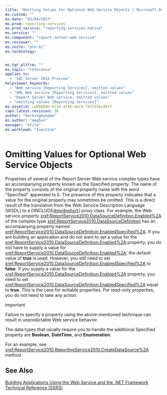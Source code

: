 ```yaml
---
title: "Omitting Values for Optional Web Service Objects | Microsoft Docs"
ms.custom: ""
ms.date: "03/04/2017"
ms.prod: reporting-services
ms.prod_service: "reporting-services-native"
ms.service: ""
ms.component: "report-server-web-service"
ms.reviewer: ""
ms.suite: "pro-bi"
ms.technology: 


ms.tgt_pltfrm: ""
ms.topic: "reference"
applies_to: 
  - "SQL Server 2016 Preview"
helpviewer_keywords: 
  - "Web service [Reporting Services], omitted values"
  - "XML Web service [Reporting Services], omitted values"
  - "Report Server Web service, omitted values"
  - "omitting values [Reporting Services]"
ms.assetid: ceb68b8b-9214-4745-abc9-f47f33ecd6f7
caps.latest.revision: 36
author: "markingmyname"
ms.author: "maghan"
manager: "kfile"
ms.workload: "Inactive"
---
```

# Omitting Values for Optional Web Service Objects
  Properties of several of the Report Server Web service complex types have an accompanying property known as the Specified property. The name of the property consists of the original property name with the word "Specified" appended to it. The presence of this property indicates that a value for the original property may sometimes be omitted. This is a direct result of the translation from the Web Service Description Language (WSDL) to a [!INCLUDE[dnprdnshort](../../../includes/dnprdnshort-md.md)] proxy class. For example, the Web service property <xref:ReportService2010.DataSourceDefinition.Enabled%2A> of the complex type <xref:ReportService2010.DataSourceDefinition> has an accompanying property named <xref:ReportService2010.DataSourceDefinition.EnabledSpecified%2A>. If you are building an application and do not want to set a value for the <xref:ReportService2010.DataSourceDefinition.Enabled%2A> property, you do not have to supply a value for <xref:ReportService2010.DataSourceDefinition.Enabled%2A>; the default value of **true** is used. However, you still need to set <xref:ReportService2010.DataSourceDefinition.EnabledSpecified%2A> to **false**. If you supply a value for the <xref:ReportService2010.DataSourceDefinition.Enabled%2A> property, you need to set <xref:ReportService2010.DataSourceDefinition.EnabledSpecified%2A> equal to **true**. This is the case for writable properties. For read-only properties, you do not need to take any action.  
  
> [!IMPORTANT]  
>  Failure to specify a property using the above-mentioned technique can result in unpredictable Web service behavior.  
  
 The data types that usually require you to handle the additional Specified property are **Boolean**, **DateTime**, and **Enumeration**.  
  
 For an example, see <xref:ReportService2010.ReportingService2010.CreateDataSource%2A> method.  
  
## See Also  
 [Building Applications Using the Web Service and the .NET Framework](../../../reporting-services/report-server-web-service/net-framework/building-applications-using-the-web-service-and-the-net-framework.md)   
 [Technical Reference &#40;SSRS&#41;](../../../reporting-services/technical-reference-ssrs.md)  
  
  
